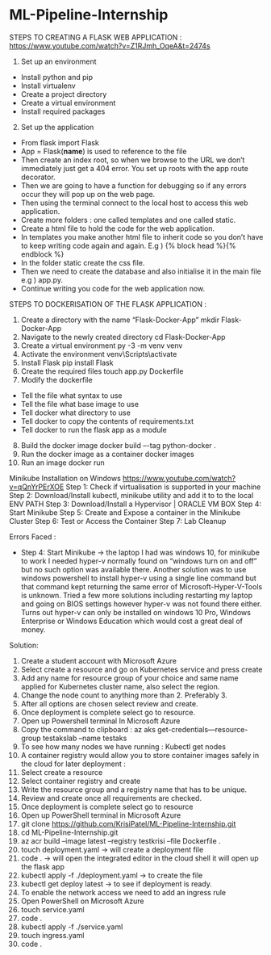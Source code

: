 # ML-Pipeline-Internship

STEPS TO CREATING A FLASK WEB APPLICATION : https://www.youtube.com/watch?v=Z1RJmh_OqeA&t=2474s

1.	Set up an environment
-	Install python and pip
-	Install virtualenv
-	Create a project directory
-	Create a virtual environment
-	Install required packages 
2.	Set up the application
-	From flask import Flask
-	App = Flask(__name__) is used to reference to the file
-	Then create an index root, so when we browse to the URL we don’t immediately just get a 404 error. You set up roots with the app route decorator.
-	Then we are going to have a function for debugging so if any errors occur they will pop up on the web page.
-	Then using the terminal connect to the local host to access this web application.
-	Create more folders : one called templates and one called static.
-	Create a html file to hold the code for the web application.
-	In templates you make another html file to inherit code so you don’t have to keep writing code again and again. E.g ) {% block head %}{% endblock %}
-	In the folder static create the css file.
-	Then we need to create the database and also initialise it in the main file e.g ) app.py.
-	Continue writing you code for the web application now.

STEPS TO DOCKERISATION OF THE FLASK APPLICATION :

1.	Create a directory with the name “Flask-Docker-App”  mkdir Flask-Docker-App 
2.	Navigate to the newly created directory  cd Flask-Docker-App
3.	Create a virtual environment py -3 -m venv venv
4.	Activate the environment  venv\Scripts\activate
5.	Install Flask  pip install Flask
6.	Create the required files touch app.py Dockerfile
7.	Modify the dockerfile
-	Tell the file what syntax to use
-	Tell the file what base image to use
-	Tell docker what directory to use
-	Tell docker to copy the contents of requirements.txt
-	Tell docker to run the flask app as a module
8.	Build the docker image docker build –-tag python-docker .
9.	Run the docker image as a container docker images
10.	Run an image docker run


Minikube Installation on Windows  https://www.youtube.com/watch?v=qQnYrPErXOE
Step 1: Check if virtualisation is supported in your machine
Step 2: Download/Install kubectl, minikube utility and add it to to the local ENV PATH
Step 3: Download/Install a Hypervisor | ORACLE VM BOX
Step 4: Start  Minikube 
Step 5: Create and Expose a container in the Minikube Cluster
Step 6: Test or Access the Container
Step 7: Lab Cleanup

Errors Faced :
-	Step 4: Start Minikube -> the laptop I had was windows 10, for minikube to work I needed hyper-v normally found on “windows turn on and off” but no such option was available there. Another solution was to use windows powershell to install hyper-v using a single line command but that command kept returning the same error of Microsoft-Hyper-V-Tools is unknown. Tried a few more solutions including restarting my laptop and going on BIOS settings however hyper-v was not found there either. Turns out hyper-v can only be installed on windows 10 Pro, Windows Enterprise or Windows Education which would cost a great deal of money.

Solution:
1.	Create a student account with Microsoft Azure
2.	 Select create a resource and go on Kubernetes service and press create
3.	Add any name for resource group of your choice and same name applied for Kubernetes cluster name, also select the region.
4.	Change the node count to anything more than 2. Preferably 3.
5.	After all options are chosen select review and create.
6.	Once deployment is complete select go to resource.
7.	Open up Powershell terminal In Microsoft Azure
8.	Copy the command to clipboard : az aks get-credentials—resource-group testakslab –name testaks
9.	To see how many nodes we have running : Kubectl get nodes 
10.	A container registry would allow you to store container images safely in the cloud for later deployment :
1.	Select create a resource
2.	Select container registry and create
3.	Write the resource group and a registry name that has to be unique.
4.	Review and create once all requirements are checked.
5.	Once deployment is complete select go to resource
6.	Open up PowerShell terminal in Microsoft Azure
7.	git clone https://github.com/KrisiPatel/ML-Pipeline-Internship.git
8.	cd ML-Pipeline-Internship.git
9.	az acr build –image latest –registry testkrisi –file Dockerfile .
10.	touch deployment.yaml -> will create a deployment file
11.	code . -> will open the integrated editor in the cloud shell it will open up the flask app
12.	kubectl apply -f ./deployment.yaml -> to create the file
13.	kubectl get deploy latest  -> to see if deployment is ready.
11.	 To enable the network access we need to add an ingress rule
1.	Open PowerShell on Microsoft Azure
2.	touch service.yaml
3.	code .
4.	kubectl apply -f  ./service.yaml
5.	touch ingress.yaml
6.	code .
